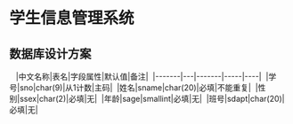 # 学生信息管理系统

## 数据库设计方案
 
 |中文名称|表名|字段属性|默认值|备注|
 |-------|---|-------|-----|----|
 |学号|sno|char(9)|从1计数|主码|
 |姓名|sname|char(20)|必填|不能重复|
 |性别|ssex|char(2)|必填|无|
 |年龄|sage|smallint|必填|无|
 |班号|sdapt|char(20)|必填|无|
